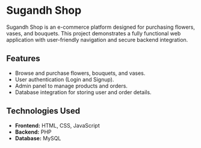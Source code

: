 # Sugandh Shop

Sugandh Shop is an e-commerce platform designed for purchasing flowers, vases, and bouquets. This project demonstrates a fully functional web application with user-friendly navigation and secure backend integration.

## Features
- Browse and purchase flowers, bouquets, and vases.
- User authentication (Login and Signup).
- Admin panel to manage products and orders.
- Database integration for storing user and order details.

## Technologies Used
- **Frontend:** HTML, CSS, JavaScript
- **Backend:** PHP
- **Database:** MySQL

